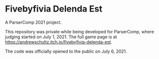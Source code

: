 # Fivebyfivia Delenda Est

A ParserComp 2021 project.

This repository was private while being developed for ParserComp, where judging started on July 1, 2021. The full game page is at https://andrewschultz.itch.io/fivebyfivia-delenda-est.

The code was officially opened to the public on July 6, 2021.
